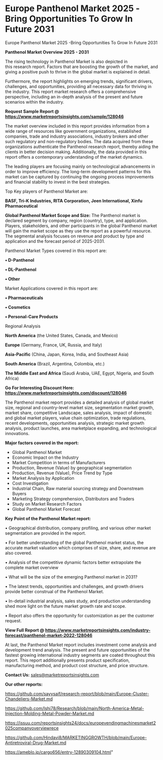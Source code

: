 # Europe Panthenol Market 2025 -Bring Opportunities To Grow In Future 2031
Europe Panthenol Market 2025 -Bring Opportunities To Grow In Future 2031

<Strong> Panthenol Market Overview 2025 - 2031</strong>

The rising technology in Panthenol Market is also depicted in this research report. Factors that are boosting the growth of the market, and giving a positive push to thrive in the global market is explained in detail.

Furthermore, the report highlights on emerging trends, significant drivers, challenges, and opportunities, providing all necessary data for thriving in the industry. This report market research offers a comprehensive perspective, including an in-depth analysis of the present and future scenarios within the industry.

<strong>Request Sample Report @ <a href=https://www.marketreportsinsights.com/sample/128046>https://www.marketreportsinsights.com/sample/128046</a></strong>

The market overview included in this report provides information from a wide range of resources like government organizations, established companies, trade and industry associations, industry brokers and other such regulatory and non-regulatory bodies. The data acquired from these organizations authenticate the Panthenol research report, thereby aiding the clients in better decision making. Additionally, the data provided in this report offers a contemporary understanding of the market dynamics.

The leading players are focusing mainly on technological advancements in order to improve efficiency. The long-term development patterns for this market can be captured by continuing the ongoing process improvements and financial stability to invest in the best strategies.

Top Key players of Panthenol Market are:

<strong>BASF, Tri-K Industries, RITA Corporation, Jeen International, Xinfu Pharmaceutical</strong>

<strong><b>Global Panthenol Market Scope and Size:</b></strong>
The Panthenol market is declared segment by company, region (country), type, and application. Players, stakeholders, and other participants in the global Panthenol market will gain the market scope as they use the report as a powerful resource. The segmental analysis focuses on revenue and product by type and application and the forecast period of 2025-2031.

Panthenol Market Types covered in this report are:

<strong>• D-Panthenol

• DL-Panthenol

• Other</strong>

Market Applications covered in this report are:

<strong>• Pharmaceuticals

• Cosmetics

• Personal-Care Products</strong> 

Regional Analysis

<strong>North America</strong> (the United States, Canada, and Mexico)

<strong>Europe</strong> (Germany, France, UK, Russia, and Italy)

<strong>Asia-Pacific</strong> (China, Japan, Korea, India, and Southeast Asia)

<strong>South America</strong> (Brazil, Argentina, Colombia, etc.)

<strong>The Middle East and Africa</strong> (Saudi Arabia, UAE, Egypt, Nigeria, and South Africa)

<strong>Go For Interesting Discount Here: <a href=https://www.marketreportsinsights.com/discount/128046>https://www.marketreportsinsights.com/discount/128046</a></strong>

The Panthenol market report provides a detailed analysis of global market size, regional and country-level market size, segmentation market growth, market share, competitive Landscape, sales analysis, impact of domestic and global market players, value chain optimization, trade regulations, recent developments, opportunities analysis, strategic market growth analysis, product launches, area marketplace expanding, and technological innovations.

<strong><b>Major factors covered in the report:</b></strong>
<ul>
  <li>Global Panthenol Market </li>
  <li>Economic Impact on the Industry</li>
  <li>Market Competition in terms of Manufacturers</li>
  <li>Production, Revenue (Value) by geographical segmentation</li>
  <li>Production, Revenue (Value), Price Trend by Type</li>
  <li>Market Analysis by Application</li>
  <li>Cost Investigation</li>
  <li>Industrial Chain, Raw material sourcing strategy and Downstream Buyers</li>
  <li>Marketing Strategy comprehension, Distributors and Traders</li>
  <li>Study on Market Research Factors</li>
  <li>Global Panthenol Market Forecast</li>
</ul>

<strong><b>Key Point of the Panthenol Market report:</b></strong>

• Geographical distribution, company profiling, and various other market segmentation are provided in the report.

• For better understanding of the global Panthenol market status, the accurate market valuation which comprises of size, share, and revenue are also covered.

• Analysis of the competitive dynamic factors better extrapolate the complete market overview

• What will be the size of the emerging Panthenol market in 2031?

• The latest trends, opportunities and challenges, and growth drivers provide better construal of the Panthenol Market.

• In-detail industrial analysis, sales study, and production understanding shed more light on the future market growth rate and scope.

• Report also offers the opportunity for customization as per the customer request.

<strong><b>View Full Report @ <a href=https://www.marketreportsinsights.com/industry-forecast/panthenol-market-2022-128046>https://www.marketreportsinsights.com/industry-forecast/panthenol-market-2022-128046</a></b></strong>


At last, the Panthenol Market report includes investment come analysis and development trend analysis. The present and future opportunities of the fastest growing international industry segments are coated throughout this report. This report additionally presents product specification, manufacturing method, and product cost structure, and price structure.

<strong>Contact Us:</strong>
sales@marketreportsinsights.com

<strong>Our other reports:</strong>

<a href=https://github.com/sayysaif/research-report/blob/main/Europe-Cluster-Chandeliers-Market.md>https://github.com/sayysaif/research-report/blob/main/Europe-Cluster-Chandeliers-Market.md</a>

<a href=https://github.com/Ishi78/Research/blob/main/North-America-Metal-Injection-Molding-Metal-Powder-Market.md>https://github.com/Ishi78/Research/blob/main/North-America-Metal-Injection-Molding-Metal-Powder-Market.md</a>

<a href=https://issuu.com/reportsinsights24/docs/europevendingmachinesmarket2025companyoverviewrece>https://issuu.com/reportsinsights24/docs/europevendingmachinesmarket2025companyoverviewrece</a>

<a href=https://github.com/Hindavi8/MARKETINGGROWTH/blob/main/Europe-Antiretroviral-Drug-Market.md>https://github.com/Hindavi8/MARKETINGGROWTH/blob/main/Europe-Antiretroviral-Drug-Market.md</a>

<a href=https://ameblo.jp/cargo656/entry-12890309104.html>https://ameblo.jp/cargo656/entry-12890309104.html</a>"

